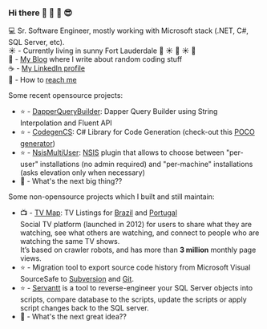 ### Hi there :wave: :wave: :wave: :sunglasses:	

:computer: Sr. Software Engineer, mostly working with Microsoft stack (.NET, C#, SQL Server, etc).  
:sunny: - Currently living in sunny Fort Lauderdale :palm_tree: :sunny: :palm_tree: :sunny: :palm_tree:  
:thought_balloon: - [My Blog](http://drizin.io/) where I write about random coding stuff  
:coffee: - [My LinkedIn profile](https://www.linkedin.com/in/ricardodrizin/)  
:email: - How to [reach me](https://drizin.io/pages/Contact/)  

Some recent opensource projects:
- :star: - [DapperQueryBuilder](https://github.com/Drizin/DapperQueryBuilder): Dapper Query Builder using String Interpolation and Fluent API
- :star: - [CodegenCS](https://github.com/Drizin/CodegenCS): C# Library for Code Generation (check-out this [POCO generator](https://github.com/Drizin/CodegenCS/tree/master/src/CodegenCS.POCO))
- :star: - [NsisMultiUser](https://github.com/Drizin/NsisMultiUser): [NSIS](https://en.wikipedia.org/wiki/Nullsoft_Scriptable_Install_System) plugin that allows to choose between "per-user" installations (no admin required) and "per-machine" installations (asks elevation only when necessary)
- :eyes: - What's the next big thing??

Some non-opensource projects which I built and still maintain:
- :tv: - [TV Map](https://www.tvmap.com.br/): TV Listings for [Brazil](https://www.tvmap.com.br/) and [Portugal](https://www.tvmap.pt/)  
  Social TV platform (launched in 2012) for users to share what they are watching, see what others are watching, and connect to people who are watching the same TV shows.  
  It’s based on crawler robots, and has more than **3 million** monthly page views.
- :star: - Migration tool to export source code history from Microsoft Visual SourceSafe to [Subversion](https://www.abstrakti.com/Products/Krepost) and [Git](https://www.abstrakti.com/Products/Castellum).
- :star: - [Servantt](https://servantt.com/) is a tool to reverse-engineer your SQL Server objects into scripts, compare database to the scripts, update the scripts or apply script changes back to the SQL server.
- :eyes: - What's the next great idea??


<!--
**Drizin/Drizin** is a ✨ _special_ ✨ repository because its `README.md` (this file) appears on your GitHub profile.

Here are some ideas to get you started:

- 🔭 I’m currently working on ...
- 🌱 I’m currently learning ...
- 👯 I’m looking to collaborate on ...
- 🤔 I’m looking for help with ...
- 💬 Ask me about ...
- 📫 How to reach me: ...
- 😄 Pronouns: ...
- ⚡ Fun fact: ...
-->
